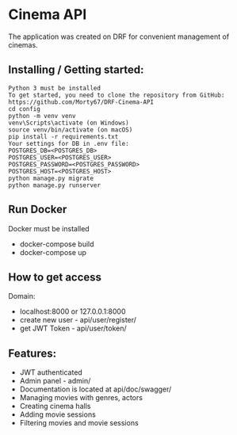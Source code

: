 # Cinema API
The application was created on DRF for convenient management of cinemas.

## Installing / Getting started:
```shell
Python 3 must be installed
To get started, you need to clone the repository from GitHub: https://github.com/Morty67/DRF-Cinema-API
cd config
python -m venv venv
venv\Scripts\activate (on Windows)
source venv/bin/activate (on macOS)
pip install -r requirements.txt
Your settings for DB in .env file:
POSTGRES_DB=<POSTGRES_DB>
POSTGRES_USER=<POSTGRES_USER>
POSTGRES_PASSWORD=<POSTGRES_PASSWORD>
POSTGRES_HOST=<POSTGRES_HOST>
python manage.py migrate
python manage.py runserver
```
## Run Docker
Docker must be installed 
*  docker-compose build
*  docker-compose up

## How to get access

Domain:
*  localhost:8000 or 127.0.0.1:8000
*  create new user - api/user/register/
*  get JWT Token - api/user/token/

## Features:

*  JWT authenticated
*  Admin panel - admin/
*  Documentation is located at api/doc/swagger/
*  Managing  movies with genres, actors
*  Creating cinema halls
*  Adding movie sessions 
*  Filtering movies and movie sessions

